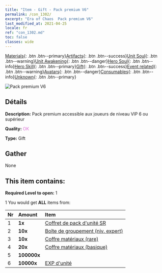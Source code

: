 ```yaml
---
title: "Item - Gift - Pack premium V6"
permalink: /con_1302/
excerpt: "Era of Chaos  Pack premium V6"
last_modified_at: 2021-04-25
locale: fr
ref: "con_1302.md"
toc: false
classes: wide
---
```

 [Materials](/ItemsFR/){: .btn .btn--primary}[Artifacts](/ItemsFR/Artifacts/){: .btn .btn--success}[Unit Soul](/ItemsFR/UnitSoul/){: .btn .btn--warning}[Unit Awakening](/ItemsFR/UnitAwakening/){: .btn .btn--danger}[Hero Soul](/ItemsFR/HeroSoul/){: .btn .btn--info}[Hero Skill](/ItemsFR/HeroSkill/){: .btn .btn--primary}[Gift](/ItemsFR/Gift/){: .btn .btn--success}[Event related](/ItemsFR/Events/){: .btn .btn--warning}[Avatars](/ItemsFR/Avatars/){: .btn .btn--danger}[Consumables](/ItemsFR/Consumables/){: .btn .btn--info}[Unknown](/ItemsFR/Unknown/){: .btn .btn--primary}

 ![Pack premium V6](/images/t/i_905006.png)

## Détails
 **Description:** Pack premium accessible aux joueurs de niveau VIP 6 ou supérieur

 **Quality:** <span style="color: #DA70D6">OK</span>

 **Type:** Gift

## Gather

  None

## This item contains:

 **Required Level to open:** 1

 1 You would get **ALL** items  from:

  | Nr | Amount |     Item    |
  |:---|:-------|:------------|
  | 1 |  **1x** | [Coffret de pack d'unité SR](/ItemsFR/con_1319/) |  | 
  | 2 |  **10x** | [Boîte de groupement (niv. expert)](/ItemsFR/con_776/) |  | 
  | 3 |  **10x** | [Coffre matériaux (rare)](/ItemsFR/con_757/) |  | 
  | 4 |  **20x** | [Coffre matériaux (basique)](/ItemsFR/con_756/) |  | 
  | 5 |  **100000x** | <i class="fas fa-coins"/> |  | 
  | 6 |  **10000x** | [EXP d'unité](/ItemsFR/con_902/) |  | 
